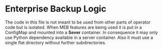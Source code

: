 Enterprise Backup Logic
=======================

The code in this file is not meant to be used from
other parts of operator code but is isolated. When
MEB features are being used it is put in a ConfigMap
and mounted into a **Sever** container. In consequence
it may only use Python dependency available in a 
server container. Also it must use a single flat 
directory without further subdirectories.
